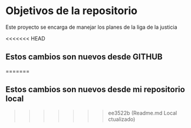 # Objetivos de la repositorio

Este proyecto se encarga de manejar los planes de la liga de la justicia

<<<<<<< HEAD
## Estos cambios son nuevos desde GITHUB
=======
## Estos cambios son nuevos desde mi repositorio local
>>>>>>> ee3522b (Readme.md Local ctualizado)
